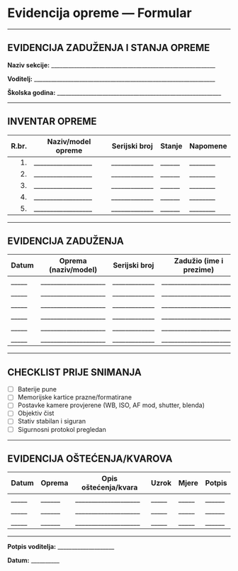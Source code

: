 # Evidencija opreme — Formular

<!-- Izvor: GOD488~1.JPG, GOFFE0~1.JPG -->
<!-- GitHub permalinks:
     https://github.com/petagim2026/multimedijaigrafika/blob/529324e0c36ca96f52a083f72a92cb4e4c023b8a/evidencija-jpg/GOD488~1.JPG
     https://github.com/petagim2026/multimedijaigrafika/blob/529324e0c36ca96f52a083f72a92cb4e4c023b8a/evidencija-jpg/GOFFE0~1.JPG
-->

---

## EVIDENCIJA ZADUŽENJA I STANJA OPREME

**Naziv sekcije:** __________________________________________________________

**Voditelj:** ________________________________________________________________

**Školska godina:** __________________________________________________________

---

## INVENTAR OPREME

| R.br. | Naziv/model opreme | Serijski broj | Stanje | Napomene |
|------:|--------------------|---------------|--------|----------|
| 1. | __________________ | _____________ | ______ | ________ |
| 2. | __________________ | _____________ | ______ | ________ |
| 3. | __________________ | _____________ | ______ | ________ |
| 4. | __________________ | _____________ | ______ | ________ |
| 5. | __________________ | _____________ | ______ | ________ |

---

## EVIDENCIJA ZADUŽENJA

| Datum | Oprema (naziv/model) | Serijski broj | Zadužio (ime i prezime) | Vratio | Stanje pri zaduženju | Stanje pri vraćanju | Potpis zaduženog | Potpis voditelja |
|-------|----------------------|---------------|-------------------------|--------|----------------------|---------------------|------------------|------------------|
| _____ | ____________________ | _____________ | _______________________ | ______ | ____________________ | ___________________ | ________________ | ________________ |
| _____ | ____________________ | _____________ | _______________________ | ______ | ____________________ | ___________________ | ________________ | ________________ |
| _____ | ____________________ | _____________ | _______________________ | ______ | ____________________ | ___________________ | ________________ | ________________ |
| _____ | ____________________ | _____________ | _______________________ | ______ | ____________________ | ___________________ | ________________ | ________________ |
| _____ | ____________________ | _____________ | _______________________ | ______ | ____________________ | ___________________ | ________________ | ________________ |
| _____ | ____________________ | _____________ | _______________________ | ______ | ____________________ | ___________________ | ________________ | ________________ |

---

## CHECKLIST PRIJE SNIMANJA

- [ ] Baterije pune
- [ ] Memorijske kartice prazne/formatirane
- [ ] Postavke kamere provjerene (WB, ISO, AF mod, shutter, blenda)
- [ ] Objektiv čist
- [ ] Stativ stabilan i siguran
- [ ] Sigurnosni protokol pregledan

---

## EVIDENCIJA OŠTEĆENJA/KVAROVA

| Datum | Oprema | Opis oštećenja/kvara | Uzrok | Mjere | Potpis |
|-------|--------|----------------------|-------|-------|--------|
| _____ | ______ | ____________________ | _____ | _____ | ______ |
| _____ | ______ | ____________________ | _____ | _____ | ______ |
| _____ | ______ | ____________________ | _____ | _____ | ______ |

---

**Potpis voditelja:** ____________________

**Datum:** __________
